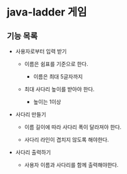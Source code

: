 # java-ladder 게임

## 기능 목록

- 사용자로부터 입력 받기
    
    - 이름은 쉼표를 기준으로 한다.
    
        - 이름은 최대 5글자까지
    
    - 최대 사다리 높이를 받아야 한다.
    
        - 높이는 1이상

- 사다리 만들기
    
    - 이름 길이에 따라 사다리 폭이 달라져야 한다.
    
    - 사다리 라인이 겹치지 않도록 해야한다.
    
    
 - 사다리 출력하기
 
    - 사용자 이름과 사다리를 함께 출력해야한다.